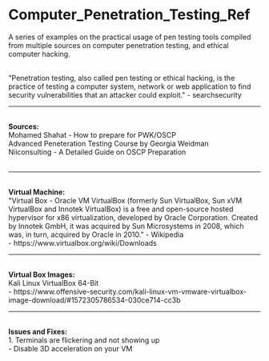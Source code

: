 # Computer_Penetration_Testing_Ref

A series of examples on the practical usage of pen testing tools compiled from multiple sources on computer penetration testing, and ethical computer hacking. <br /> <br />

"Penetration testing, also called pen testing or ethical hacking, is the practice of testing a computer system, network or web application to find security vulnerabilities that an attacker could exploit." - searchsecurity <br /> 

<hr>
<br /> <b> Sources: </b>
<br /> Mohamed Shahat - How to prepare for PWK/OSCP <br />
Advanced Peneteration Testing Course by Georgia Weidman <br />
Niiconsulting - A Detailed Guide on OSCP Preparation  <br /> 
<br />

<hr>
<br /> <b> Virtual Machine: </b>
<br /> "Virtual Box - Oracle VM VirtualBox (formerly Sun VirtualBox, Sun xVM VirtualBox and Innotek VirtualBox) is a free and open-source hosted hypervisor for x86 virtualization, developed by Oracle Corporation. Created by Innotek GmbH, it was acquired by Sun Microsystems in 2008, which was, in turn, acquired by Oracle in 2010." - Wikipedia <br />
- https://www.virtualbox.org/wiki/Downloads
<br />

<hr>
<br /> <b> Virtual Box Images: </b>
<br /> Kali Linux VirtualBox 64-Bit <br />
- https://www.offensive-security.com/kali-linux-vm-vmware-virtualbox-image-download/#1572305786534-030ce714-cc3b
<br />

<hr>
<br /> <b> Issues and Fixes: </b>
<br /> 1. Terminals are flickering and not showing up <br /> 
- Disable 3D acceleration on your VM
